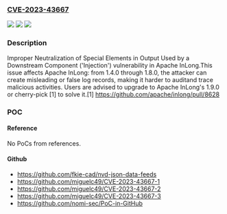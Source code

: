 ### [CVE-2023-43667](https://cve.mitre.org/cgi-bin/cvename.cgi?name=CVE-2023-43667)
![](https://img.shields.io/static/v1?label=Product&message=Apache%20InLong&color=blue)
![](https://img.shields.io/static/v1?label=Version&message=1.4.0%20&color=brightgreen)
![](https://img.shields.io/static/v1?label=Vulnerability&message=CWE-74%20Improper%20Neutralization%20of%20Special%20Elements%20in%20Output%20Used%20by%20a%20Downstream%20Component%20('Injection')&color=brightgreen)

### Description

Improper Neutralization of Special Elements in Output Used by a Downstream Component ('Injection') vulnerability in Apache InLong.This issue affects Apache InLong: from 1.4.0 through 1.8.0, the attacker can create misleading or false log records, making it harder to auditand trace malicious activities. Users are advised to upgrade to Apache InLong's 1.9.0 or cherry-pick [1] to solve it.[1]  https://github.com/apache/inlong/pull/8628

### POC

#### Reference
No PoCs from references.

#### Github
- https://github.com/fkie-cad/nvd-json-data-feeds
- https://github.com/miguelc49/CVE-2023-43667-1
- https://github.com/miguelc49/CVE-2023-43667-2
- https://github.com/miguelc49/CVE-2023-43667-3
- https://github.com/nomi-sec/PoC-in-GitHub

